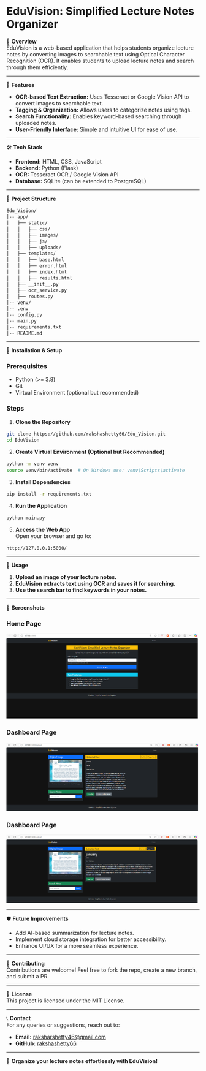 # EduVision: Simplified Lecture Notes Organizer

📌 **Overview**  
EduVision is a web-based application that helps students organize lecture notes by converting images to searchable text using Optical Character Recognition (OCR). It enables students to upload lecture notes and search through them efficiently.

---

🚀 **Features**  
- **OCR-based Text Extraction:** Uses Tesseract or Google Vision API to convert images to searchable text.  
- **Tagging & Organization:** Allows users to categorize notes using tags.  
- **Search Functionality:** Enables keyword-based searching through uploaded notes.  
- **User-Friendly Interface:** Simple and intuitive UI for ease of use.  

---

🛠️ **Tech Stack**  
- **Frontend:** HTML, CSS, JavaScript  
- **Backend:** Python (Flask)  
- **OCR:** Tesseract OCR / Google Vision API  
- **Database:** SQLite (can be extended to PostgreSQL)  

---

📂 **Project Structure**  
```
Edu_Vision/
│-- app/
│   ├── static/
│   │   ├── css/
│   │   ├── images/
│   │   ├── js/
│   │   ├── uploads/
│   ├── templates/
│   │   ├── base.html
│   │   ├── error.html
│   │   ├── index.html
│   │   ├── results.html
│   ├── __init__.py
│   ├── ocr_service.py
│   ├── routes.py
│-- venv/
│-- .env
│-- config.py
│-- main.py
│-- requirements.txt
│-- README.md
```

---

🔧 **Installation & Setup**  
### **Prerequisites**  
- Python (>= 3.8)  
- Git  
- Virtual Environment (optional but recommended)  

### **Steps**  
1. **Clone the Repository**  
```sh
git clone https://github.com/rakshashetty66/Edu_Vision.git
cd EduVision
```

2. **Create Virtual Environment (Optional but Recommended)**  
```sh
python -m venv venv
source venv/bin/activate  # On Windows use: venv\Scripts\activate
```

3. **Install Dependencies**  
```sh
pip install -r requirements.txt
```

4. **Run the Application**  
```sh
python main.py
```

5. **Access the Web App**  
Open your browser and go to:  
```
http://127.0.0.1:5000/
```

---

🎯 **Usage**  
1. **Upload an image of your lecture notes.**  
2. **EduVision extracts text using OCR and saves it for searching.**  
3. **Use the search bar to find keywords in your notes.**  

---

📸 **Screenshots**  
### Home Page  
<img src="app/static/images/home.png" alt="Home Page" width="500">

### Dashboard Page 
<img src="app/static/images/dashboard_raw.png" alt="Home Page" width="500"> 

### Dashboard Page 
<img src="app/static/images/dashboard_tagged.png" alt="Home Page" width="500">

---

🛡️ **Future Improvements**  
- Add AI-based summarization for lecture notes.  
- Implement cloud storage integration for better accessibility.  
- Enhance UI/UX for a more seamless experience.  

---

🤝 **Contributing**  
Contributions are welcome! Feel free to fork the repo, create a new branch, and submit a PR.  

---

📄 **License**  
This project is licensed under the MIT License.  

---

📞 **Contact**  
For any queries or suggestions, reach out to:  
- **Email:** raksharshetty46@gmail.com  
- **GitHub:** [rakshashetty66](https://github.com/rakshashetty66)  

---

🚀 **Organize your lecture notes effortlessly with EduVision!**  

